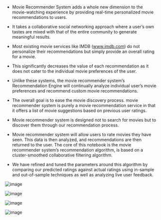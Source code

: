 - Movie Recommender System adds a whole new dimension to the movie-watching experience by providing real-time personalized movie recommendations to users. 

- It takes a collaborative social networking approach where a user’s own tastes are mixed with that of the entire community to generate meaningful results. 

- Most existing movie services like IMDB (www.imdb.com) do not personalize their recommendations but simply provide an overall rating for a movie. 

- This significantly decreases the value of each recommendation as it does not cater to the individual movie preferences of the user. 

- Unlike these systems, the movie recommender system’s Recommendation Engine will continually analyze individual user’s movie preferences and recommend custom movie recommendations. 

- The overall goal is to ease the movie discovery process. movie recommender system is purely a movie recommendation service in that it offers a list of movie suggestions based on previous user ratings. 

- Movie recommender system is designed not to search for movies but to discover them through our recommendation process. 

- Movie recommender system will allow users to rate movies they have seen. This data is then analyzed, and recommendations are then returned to the user. The core of this notebook is the movie recommender system’s recommendation algorithm, is based on a cluster-smoothed collaborative filtering algorithm. 

- We have refined and tuned the parameters around this algorithm by comparing our predicted ratings against actual ratings using in-sample and out-of-sample techniques as well as analyzing live user feedback.

![image](https://github.com/gKrithick/movie-recommendation-engine/assets/88959467/8a314dfe-8044-4288-ad16-2aaac29ca171)

![image](https://github.com/gKrithick/movie-recommendation-engine/assets/88959467/69184508-c4a6-4081-b45e-b212bbd8e365)

![image](https://github.com/gKrithick/movie-recommendation-engine/assets/88959467/bef06710-a893-49c3-b751-5a60447be52c)

![image](https://github.com/gKrithick/movie-recommendation-engine/assets/88959467/61c19b61-fc7b-4a39-80a7-bb82c375aa04)




